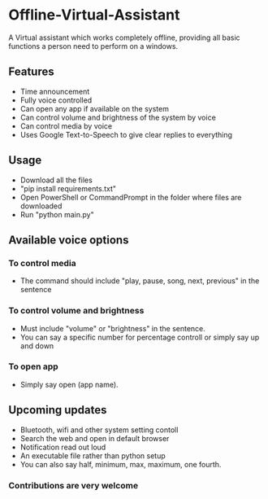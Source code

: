 # Offline-Virtual-Assistant
A Virtual assistant which works completely offline, providing all basic functions a person need to perform on a windows.

## Features
- Time announcement
- Fully voice controlled
- Can open any app if available on the system
- Can control volume and brightness of the system by voice
- Can control media by voice
- Uses Google Text-to-Speech to give clear replies to everything

## Usage
- Download all the files
- "pip install requirements.txt"
- Open PowerShell or CommandPrompt in the folder where files are downloaded
- Run "python main.py"

## Available voice options
### To control media
- The command should include "play, pause, song, next, previous" in the sentence
### To control volume and brightness
- Must include "volume" or "brightness" in the sentence.
- You can say a specific number for percentage controll or simply say up and down
### To open app
- Simply say open (app name).

## Upcoming updates
- Bluetooth, wifi and other system setting contoll
- Search the web and open in default browser
- Notification read out loud
- An executable file rather than python setup
- You can also say half, minimum, max, maximum, one fourth.

### Contributions are very welcome
